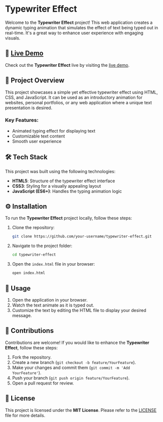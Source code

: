 # Typewriter Effect

Welcome to the **Typewriter Effect** project! This web application creates a dynamic typing animation that simulates the effect of text being typed out in real-time. It's a great way to enhance user experience with engaging visuals.

## 🔗 [Live Demo](https://typewriter-effect-nine.vercel.app/)

Check out the **Typewriter Effect** live by visiting the [live demo](https://typewriter-effect-nine.vercel.app/).

## 📖 Project Overview

This project showcases a simple yet effective typewriter effect using HTML, CSS, and JavaScript. It can be used as an introductory animation for websites, personal portfolios, or any web application where a unique text presentation is desired.

### Key Features:
- Animated typing effect for displaying text
- Customizable text content
- Smooth user experience

## 🛠️ Tech Stack

This project was built using the following technologies:

- **HTML5**: Structure of the typewriter effect interface
- **CSS3**: Styling for a visually appealing layout
- **JavaScript (ES6+)**: Handles the typing animation logic

## ⚙️ Installation

To run the **Typewriter Effect** project locally, follow these steps:

1. Clone the repository:
    ```bash
    git clone https://github.com/your-username/typewriter-effect.git
    ```

2. Navigate to the project folder:
    ```bash
    cd typewriter-effect
    ```

3. Open the `index.html` file in your browser:
    ```bash
    open index.html
    ```

## 🚀 Usage

1. Open the application in your browser.
2. Watch the text animate as it is typed out.
3. Customize the text by editing the HTML file to display your desired message.

## 🤝 Contributions

Contributions are welcome! If you would like to enhance the **Typewriter Effect**, follow these steps:

1. Fork the repository.
2. Create a new branch (`git checkout -b feature/YourFeature`).
3. Make your changes and commit them (`git commit -m 'Add YourFeature'`).
4. Push your branch (`git push origin feature/YourFeature`).
5. Open a pull request for review.

## 📜 License

This project is licensed under the **MIT License**. Please refer to the [LICENSE](../LICENSE) file for more details.

 